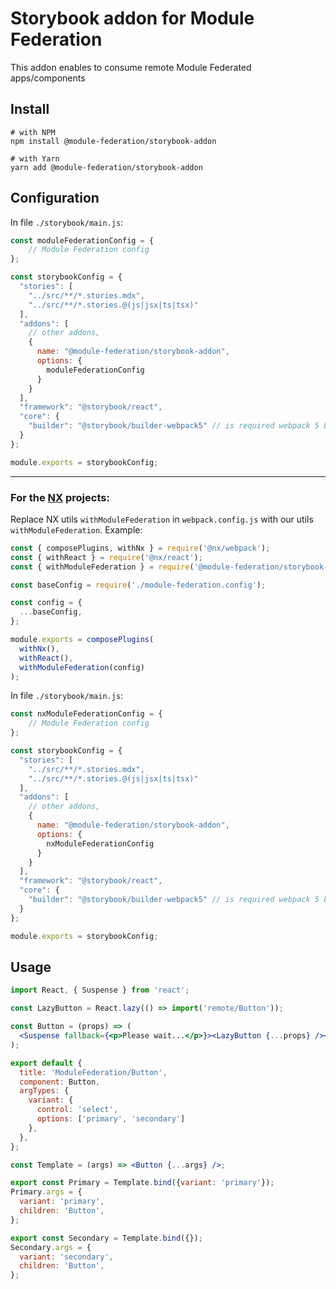 # Storybook addon for Module Federation

This addon enables to consume remote Module Federated apps/components

## Install

```shell
# with NPM
npm install @module-federation/storybook-addon

# with Yarn
yarn add @module-federation/storybook-addon
```

## Configuration

In file `./storybook/main.js`:
```js
const moduleFederationConfig = {
    // Module Federation config
};

const storybookConfig = {
  "stories": [
    "../src/**/*.stories.mdx",
    "../src/**/*.stories.@(js|jsx|ts|tsx)"
  ],
  "addons": [
    // other addons,
    {
      name: "@module-federation/storybook-addon",
      options: {
        moduleFederationConfig
      }
    }
  ],
  "framework": "@storybook/react",
  "core": {
    "builder": "@storybook/builder-webpack5" // is required webpack 5 builder
  }
};

module.exports = storybookConfig;
```
---
### For the [NX](https://nx.dev/getting-started/intro) projects:

Replace NX utils `withModuleFederation` in `webpack.config.js` with our utils `withModuleFederation`.
Example:
```javascript
const { composePlugins, withNx } = require('@nx/webpack');
const { withReact } = require('@nx/react');
const { withModuleFederation } = require('@module-federation/storybook-addon');

const baseConfig = require('./module-federation.config');

const config = {
  ...baseConfig,
};

module.exports = composePlugins(
  withNx(),
  withReact(),
  withModuleFederation(config)
);
```

In file `./storybook/main.js`:
```js
const nxModuleFederationConfig = {
    // Module Federation config
};

const storybookConfig = {
  "stories": [
    "../src/**/*.stories.mdx",
    "../src/**/*.stories.@(js|jsx|ts|tsx)"
  ],
  "addons": [
    // other addons,
    {
      name: "@module-federation/storybook-addon",
      options: {
        nxModuleFederationConfig
      }
    }
  ],
  "framework": "@storybook/react",
  "core": {
    "builder": "@storybook/builder-webpack5" // is required webpack 5 builder
  }
};

module.exports = storybookConfig;
```

## Usage

```jsx
import React, { Suspense } from 'react';

const LazyButton = React.lazy(() => import('remote/Button'));

const Button = (props) => (
  <Suspense fallback={<p>Please wait...</p>}><LazyButton {...props} /></Suspense>
);

export default {
  title: 'ModuleFederation/Button',
  component: Button,
  argTypes: {
    variant: {
      control: 'select',
      options: ['primary', 'secondary']
    },
  },
};

const Template = (args) => <Button {...args} />;

export const Primary = Template.bind({variant: 'primary'});
Primary.args = {
  variant: 'primary',
  children: 'Button',
};

export const Secondary = Template.bind({});
Secondary.args = {
  variant: 'secondary',
  children: 'Button',
};

```
